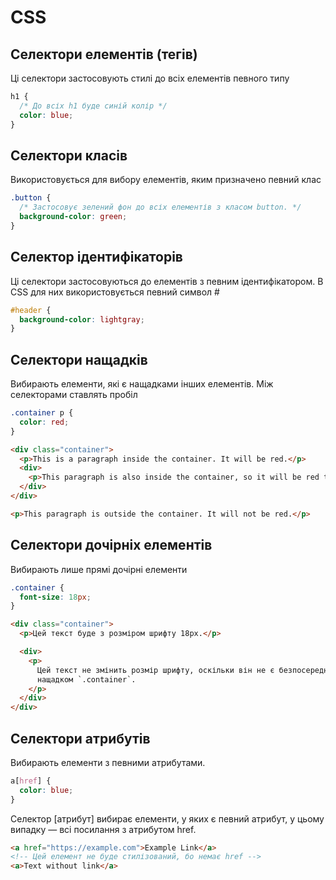 # CSS

## Селектори елементів (тегів)

Ці селектори застосовують стилі до всіх елементів певного типу

```css
h1 {
  /* До всіх h1 буде синій колір */
  color: blue;
}
```

## Селектори класів

Використовується для вибору елементів, яким призначено певний клас

```css
.button {
  /* Застосовує зелений фон до всіх елементів з класом button. */
  background-color: green;
}
```

## Селектор ідентифікаторів

Ці селектори застосовуються до елементів з певним ідентифікатором. В CSS для них використовується певний символ #

```css
#header {
  background-color: lightgray;
}
```

## Селектори нащадків

Вибирають елементи, які є нащадками інших елементів. Між селекторами ставлять пробіл

```css
.container p {
  color: red;
}
```

```html
<div class="container">
  <p>This is a paragraph inside the container. It will be red.</p>
  <div>
    <p>This paragraph is also inside the container, so it will be red too.</p>
  </div>
</div>

<p>This paragraph is outside the container. It will not be red.</p>
```

## Селектори дочірніх елементів

Вибирають лише прямі дочірні елементи

```css
.container {
  font-size: 18px;
}
```

```html
<div class="container">
  <p>Цей текст буде з розміром шрифту 18px.</p>

  <div>
    <p>
      Цей текст не змінить розмір шрифту, оскільки він не є безпосереднім
      нащадком `.container`.
    </p>
  </div>
</div>
```

## Селектори атрибутів

Вибирають елементи з певними атрибутами.

```css
a[href] {
  color: blue;
}
```

Селектор [атрибут] вибирає елементи, у яких є певний атрибут, у цьому випадку — всі посилання з атрибутом href.

```html
<a href="https://example.com">Example Link</a>
<!-- Цей елемент не буде стилізований, бо немає href -->
<a>Text without link</a>
```
